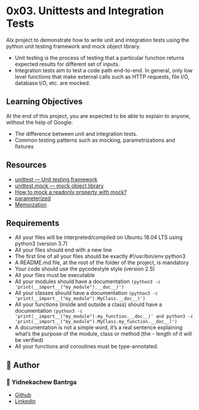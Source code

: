 # 0x03. Unittests and Integration Tests
Alx project to demonstrate how to write unit and integration tests using the python unit testing framework and mock object library.
- Unit testing is the process of testing that a particular function returns expected results for different set of inputs.
- Integration tests aim to test a code path end-to-end. In general, only low level functions that make external calls such as HTTP requests, file I/O, database I/O, etc. are mocked.
## Learning Objectives
At the end of this project, you are expected to be able to explain to anyone, without the help of Google:

- The difference between unit and integration tests.
- Common testing patterns such as mocking, parametrizations and fixtures
## Resources
- [unittest — Unit testing framework](https://docs.python.org/3/library/unittest.html)
- [unittest.mock — mock object library](https://docs.python.org/3/library/unittest.mock.html)
- [How to mock a readonly property with mock?](https://stackoverflow.com/questions/11836436/how-to-mock-a-readonly-property-with-mock)
- [parameterized](https://stackoverflow.com/questions/11836436/how-to-mock-a-readonly-property-with-mock)
- [Memoization](https://en.wikipedia.org/wiki/Memoization)
## Requirements
- All your files will be interpreted/compiled on Ubuntu 18.04 LTS using python3 (version 3.7)
- All your files should end with a new line
- The first line of all your files should be exactly #!/usr/bin/env python3
- A README.md file, at the root of the folder of the project, is mandatory
- Your code should use the pycodestyle style (version 2.5)
- All your files must be executable
- All your modules should have a documentation `(python3 -c 'print(__import__("my_module").__doc__)')`
- All your classes should have a documentation `(python3 -c 'print(__import__("my_module").MyClass.__doc__)')`
- All your functions (inside and outside a class) should have a documentation `(python3 -c 'print(__import__("my_module").my_function.__doc__)' and python3 -c 'print(__import__("my_module").MyClass.my_function.__doc__)')`
- A documentation is not a simple word, it’s a real sentence explaining what’s the purpose of the module, class or method (the - length of it will be verified)
- All your functions and coroutines must be type-annotated.
## :pencil: **Author**
### :man: Yidnekachew Bantrga
- [Github](https://github.com/HAdiiiir)
- [Linkedin](https://www.linkedin.com/in/hader-gamal-5847061b4?utm_source=share&utm_campaign=share_via&utm_content=profile&utm_medium=android_app)